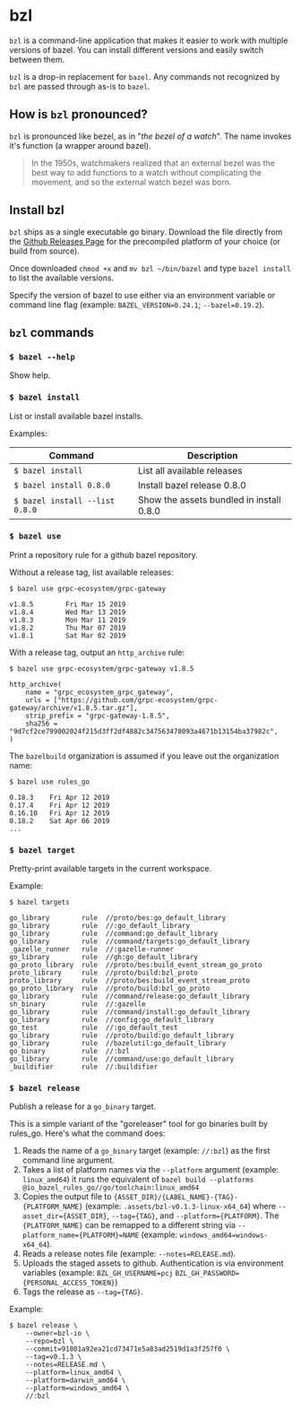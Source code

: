 # bzl

`bzl` is a command-line application that makes it easier to work with multiple
versions of bazel.  You can install different versions and easily switch between
them.

`bzl` is a drop-in replacement for `bazel`. Any commands not recognized by `bzl`
are passed through as-is to `bazel`.

## How is `bzl` pronounced?

`bzl` is pronounced like bezel, as in "*the bezel of a watch*". The name invokes
it's function (a wrapper around bazel).

> In the 1950s, watchmakers realized that an external bezel was the best way to
> add functions to a watch without complicating the movement, and so the
> external watch bezel was born.

## Install bzl

`bzl` ships as a single executable go binary. Download the file directly from
the [Github Releases Page](https://github.com/bzl-io/bzl/releases) for the
precompiled platform of your choice (or build from source).

Once downloaded `chmod +x` and `mv bzl ~/bin/bazel` and type `bazel install` to
list the available versions.

Specify the version of bazel to use either via an environment variable or
command line flag (example: `BAZEL_VERSION=0.24.1`; `--bazel=0.19.2`).

## `bzl` commands

### `$ bazel --help`

Show help.

### `$ bazel install`

List or install available bazel installs.

Examples:

| Command | Description |
| --- | --- |
| `$ bazel install` | List all available releases |
| `$ bazel install 0.8.0` | Install bazel release 0.8.0 |
| `$ bazel install --list 0.8.0` | Show the assets bundled in install 0.8.0 |

### `$ bazel use`

Print a repository rule for a github bazel repository.

Without a release tag, list available releases:

```
$ bazel use grpc-ecosystem/grpc-gateway 

v1.8.5        Fri Mar 15 2019
v1.8.4        Wed Mar 13 2019
v1.8.3        Mon Mar 11 2019
v1.8.2        Thu Mar 07 2019
v1.8.1        Sat Mar 02 2019
```

With a release tag, output an `http_archive` rule:

```
$ bazel use grpc-ecosystem/grpc-gateway v1.8.5

http_archive(
    name = "grpc_ecosystem_grpc_gateway",
    urls = ["https://github.com/grpc-ecosystem/grpc-gateway/archive/v1.8.5.tar.gz"],
    strip_prefix = "grpc-gateway-1.8.5",
    sha256 = "9d7cf2ce799002024f215d3ff2df4882c347563478093a4671b13154ba37982c",
)
```

The `bazelbuild` organization is assumed if you leave out the organization name:

```
$ bazel use rules_go

0.18.3    Fri Apr 12 2019
0.17.4    Fri Apr 12 2019
0.16.10   Fri Apr 12 2019
0.18.2    Sat Apr 06 2019
...
```

### `$ bazel target`

Pretty-print available targets in the current workspace.

Example:

```
$ bazel targets

go_library        rule  //proto/bes:go_default_library
go_library        rule  //:go_default_library
go_library        rule  //command:go_default_library
go_library        rule  //command/targets:go_default_library
_gazelle_runner   rule  //:gazelle-runner
go_library        rule  //gh:go_default_library
go_proto_library  rule  //proto/bes:build_event_stream_go_proto
proto_library     rule  //proto/build:bzl_proto
proto_library     rule  //proto/bes:build_event_stream_proto
go_proto_library  rule  //proto/build:bzl_go_proto
go_library        rule  //command/release:go_default_library
sh_binary         rule  //:gazelle
go_library        rule  //command/install:go_default_library
go_library        rule  //config:go_default_library
go_test           rule  //:go_default_test
go_library        rule  //proto/build:go_default_library
go_library        rule  //bazelutil:go_default_library
go_binary         rule  //:bzl
go_library        rule  //command/use:go_default_library
_buildifier       rule  //:buildifier
```

### `$ bazel release`

Publish a release for a `go_binary` target.

This is a simple variant of the "goreleaser" tool for go binaries built by
rules_go.  Here's what the command does:

1. Reads the name of a `go_binary` target (example: `//:bzl`) as the first
   command line argument.
2. Takes a list of platform names via the `--platform` argument (example: `linux_amd64`)
   it runs the equivalent of `bazel build --platforms @io_bazel_rules_go//go/toolchain:linux_amd64`
3. Copies the output file to `{ASSET_DIR}/{LABEL_NAME}-{TAG}-{PLATFORM_NAME}`
   (example: `.assets/bzl-v0.1.3-linux-x64_64`) where `--asset_dir={ASSET_DIR}`,
   `--tag={TAG}`, and `--platform={PLATFORM}`.  The `{PLATFORM_NAME}` can be
   remapped to a different string via `--platform_name={PLATFORM}=NAME`
   (example: `windows_amd64=windows-x64_64`).
4. Reads a release notes file (example: `--notes=RELEASE.md`).
5. Uploads the staged assets to github.  Authentication is via environment
   variables (example: `BZL_GH_USERNAME=pcj`
   `BZL_GH_PASSWORD={PERSONAL_ACCESS_TOKEN}`)
6. Tags the release as `--tag={TAG}`. 

Example:

```
$ bazel release \
    --owner=bzl-io \
    --repo=bzl \
    --commit=91801a92ea21cd73471e5a83ad2519d1a3f257f0 \
    --tag=v0.1.3 \
    --notes=RELEASE.md \
    --platform=linux_amd64 \
    --platform=darwin_amd64 \
    --platform=windows_amd64 \
    //:bzl
```
